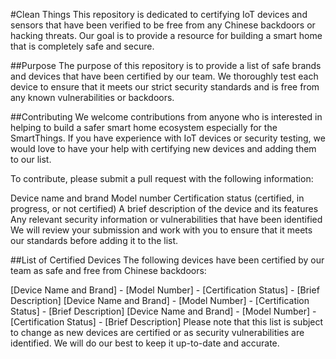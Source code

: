 #Clean Things
This repository is dedicated to certifying IoT devices and sensors that have been verified to be free from any Chinese backdoors or hacking threats. Our goal is to provide a resource for building a smart home that is completely safe and secure.

##Purpose
The purpose of this repository is to provide a list of safe brands and devices that have been certified by our team. We thoroughly test each device to ensure that it meets our strict security standards and is free from any known vulnerabilities or backdoors.

##Contributing
We welcome contributions from anyone who is interested in helping to build a safer smart home ecosystem especially for the SmartThings. If you have experience with IoT devices or security testing, we would love to have your help with certifying new devices and adding them to our list.

To contribute, please submit a pull request with the following information:

Device name and brand
Model number
Certification status (certified, in progress, or not certified)
A brief description of the device and its features
Any relevant security information or vulnerabilities that have been identified
We will review your submission and work with you to ensure that it meets our standards before adding it to the list.

##List of Certified Devices
The following devices have been certified by our team as safe and free from Chinese backdoors:

[Device Name and Brand] - [Model Number] - [Certification Status] - [Brief Description]
[Device Name and Brand] - [Model Number] - [Certification Status] - [Brief Description]
[Device Name and Brand] - [Model Number] - [Certification Status] - [Brief Description]
Please note that this list is subject to change as new devices are certified or as security vulnerabilities are identified. We will do our best to keep it up-to-date and accurate.
